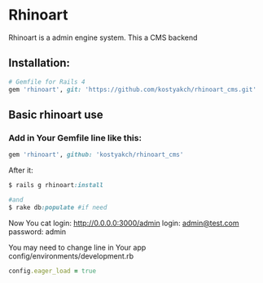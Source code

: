 # Rhinoart

Rhinoart is a admin engine system. This a CMS backend

## Installation:

``` ruby
# Gemfile for Rails 4
gem 'rhinoart', git: 'https://github.com/kostyakch/rhinoart_cms.git'
```

## Basic rhinoart use

### Add in Your Gemfile line like this:
``` ruby
gem 'rhinoart', github: 'kostyakch/rhinoart_cms'
```

After it:

``` ruby
$ rails g rhinoart:install

#and
$ rake db:populate #if need
```
Now You cat login: http://0.0.0.0:3000/admin
login: admin@test.com
password: admin

You may need to change line in Your app config/environments/development.rb
``` ruby
config.eager_load = true
```
